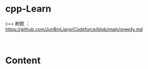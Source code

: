 # cpp-Learn

c++ 刷题 ： https://github.com/JunBinLiang/Codeforce/blob/main/greedy.md
<br/><br/><br/>

# Content
